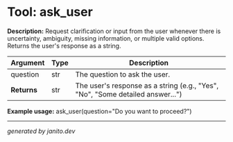 # Tool: ask_user

**Description:**
Request clarification or input from the user whenever there is uncertainty, ambiguity, missing information, or multiple valid options. Returns the user's response as a string.

| Argument   | Type | Description |
|------------|------|-------------|
| question   | str  | The question to ask the user. |
| **Returns**| str  | The user's response as a string (e.g., "Yes", "No", "Some detailed answer...") |

**Example usage:**
ask_user(question="Do you want to proceed?")

---
_generated by janito.dev_